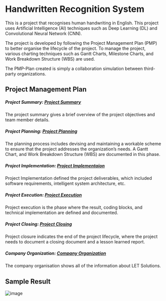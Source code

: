 # Handwritten Recognition System

This is a project that recognises human handwriting in English. This project uses Artificial Intelligence (AI) techniques such as Deep Learning (DL) and Convolutional Neural Network (CNN).

The project is developed by following the Project Management Plan (PMP) to better organise the lifecycle of the project. To manage the project, various charting techniques such as Gantt Charts, Milestone Charts, and Work Breakdown Structure (WBS) are used.

The PMP-Plan created is simply a collaboration simulation between third-party organizations. 

## Project Management Plan
##### Project Summary: [Project Summary](PMP-PLAN/A-PROJECT_SUMMARY.md)
The project summary gives a brief overview of the project objectives and team member details.

##### Project Planning: [Project Planning](PMP-PLAN/B-PROJECT_PLANNING.md)
The planning process includes devising and maintaining a workable scheme to ensure that the project addresses the organization’s needs. A Gantt Chart, and Work Breakdown Structure (WBS) are documented in this phase.

##### Project Implementation: [Project Implementaion](PMP-PLAN/C-PROJECT_IMPLEMENTATION.md)
Project Implementation defined the project deliverables, which included software requirements, intelligent system architecture, etc.

##### Project Execution: [Project Execution](PMP-PLAN/D-PROJECT_EXECUTION.md)
Project execution is the phase where the result, coding blocks, and technical implementation are defined and documented.

##### Project Closing: [Project Closing](PMP-PLAN/E-PROJECT_CLOSING.md)
Project closure indicates the end of the project lifecycle, where the project needs to document a closing document and a lesson learned report.

##### Company Organization: [Company Organization](PMP-PLAN/Z-COMPANY_ORGANIZATION.md)
The company organisation shows all of the information about LET Solutions.

## Sample Result

![image](https://user-images.githubusercontent.com/121591873/211908041-a03d1b98-4fff-4d34-867e-744ed515c3ea.png)

